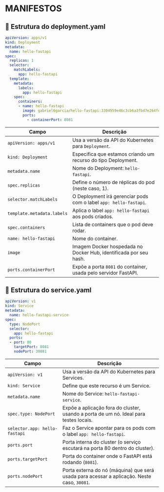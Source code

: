 # MANIFESTOS

## 📄 Estrutura do deployment.yaml

```yaml
apiVersion: apps/v1
kind: Deployment
metadata:
  name: hello-fastapi
spec:
  replicas: 1
  selector:
    matchLabels:
      app: hello-fastapi
  template:
    metadata:
      labels:
        app: hello-fastapi
    spec:
      containers:
      - name: hello-fastapi
        image: gabriel6garcia/hello-fastapi:3304559e46c3cb6a3fbd7e264fe182d13d1278aa
        ports:
          - containerPort: 8081
```

| Campo                      | Descrição                                                         |
| -------------------------- | ----------------------------------------------------------------- |
| `apiVersion: apps/v1`      | Usa a versão da API do Kubernetes para `Deployment`.              |
| `kind: Deployment`         | Especifica que estamos criando um recurso do tipo Deployment.     |
| `metadata.name`            | Nome do Deployment: `hello-fastapi`.                              |
| `spec.replicas`            | Define o número de réplicas do pod (neste caso, 1).               |
| `selector.matchLabels`     | O Deployment irá gerenciar pods com o label `app: hello-fastapi`. |
| `template.metadata.labels` | Aplica o label `app: hello-fastapi` aos pods criados.             |
| `spec.containers`          | Lista de containers que o pod deve rodar.                         |
| `name: hello-fastapi`      | Nome do container.                                                |
| `image`                    | Imagem Docker hospedada no Docker Hub, identificada por seu hash. |
| `ports.containerPort`      | Expõe a porta `8081` do container, usada pelo servidor FastAPI.   |

## 📄 Estrutura do service.yaml

```yaml
apiVersion: v1
kind: Service
metadata:
  name: hello-fastapi-service
spec:
  type: NodePort
  selector:
    app: hello-fastapi
  ports:
  - port: 80
    targetPort: 8081
    nodePort: 30081
```

| Campo                         | Descrição                                                                                   |
| ----------------------------- | ------------------------------------------------------------------------------------------- |
| `apiVersion: v1`              | Usa a versão da API do Kubernetes para Services.                                            |
| `kind: Service`               | Define que este recurso é um Service.                                                       |
| `metadata.name`               | Nome do Service: `hello-fastapi-service`.                                                   |
| `spec.type: NodePort`         | Expõe a aplicação fora do cluster, usando a porta de um nó. Ideal para testes locais.       |
| `selector.app: hello-fastapi` | Faz o Service apontar para os pods com o label `app: hello-fastapi`.                        |
| `ports.port`                  | Porta interna do cluster (o serviço escutará na porta 80 dentro do cluster).                |
| `ports.targetPort`            | Porta do container onde o FastAPI está rodando (`8081`).                                    |
| `ports.nodePort`              | Porta externa do nó (máquina) que será usada para acessar a aplicação. Neste caso, `30081`. |
